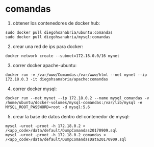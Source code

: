 # comandas

1. obtener los contenedores de docker hub:
```
sudo docker pull diegohsanabria/ubuntu:comandas
sudo docker pull diegohsanabria/mysql:comandas
```

2. crear una red de ips para docker:
```
docker network create --subnet=172.18.0.0/16 mynet
```

3. correr docker apache-ubuntu:
```
docker run -v /var/www/Comandas:/var/www/html --net mynet --ip 172.18.0.3 -it diegohsanabria/apache:comandas
```

4. correr docker mysql:
```
docker run --net mynet --ip 172.18.0.2 --name mysql_comandas -v /home/ubuntu/docker-volumes/mysql-comandas:/var/lib/mysql -e MYSQL_ROOT_PASSWORD=root -d mysql:5.6
```

5. crear la base de datos dentro del contenedor de mysql:
```
mysql -uroot -proot -h 172.18.0.2 < /<app_code>/data/default/DumpComandas20170909.sql
mysql -uroot -proot -h 172.18.0.2 comandas < /<app_code>/data/default/DumpComandasData20170909.sql
```
